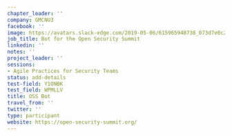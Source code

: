 ```yaml
---
chapter_leader: ''
company: GMCNU3
facebook: ''
image: https://avatars.slack-edge.com/2019-05-06/615965948738_073d7e0c2d0c37a39bd0_192.jpg
job_title: Bot for the Open Security Summit
linkedin: ''
notes: ''
project_leader: ''
sessions:
- Agile Practices for Security Teams
status: add-details
test-field: Y1ONBK
test_field: WPMLLV
title: OSS Bot
travel_from: ''
twitter: ''
type: participant
website: https://open-security-summit.org/
---
```


<!-- put more details about participant here -->